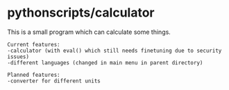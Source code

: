 # pythonscripts/calculator
This is a small program which can calculate some things.

```
Current features:
-calculator (with eval() which still needs finetuning due to security issues)
-different languages (changed in main menu in parent directory)

Planned features:
-converter for different units
```